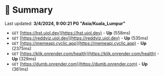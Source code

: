 # 📖 Summary
Last updated: **3/4/2024, 9:00:21 PG "Asia/Kuala_Lumpur"**

- `GET` [https://hst.ujol.dev](https://hst.ujol.dev) - **Up** (558ms)
- `GET` [https://reddviz.ujol.dev](https://reddviz.ujol.dev) - **Up** (535ms)
- `GET` [https://memeapi.cyclic.app](https://memeapi.cyclic.app) - **Up** (2375ms)
- `GET` [https://klik.onrender.com/health](https://klik.onrender.com/health) - **Up** (329ms)
- `GET` [https://dumb.onrender.com](https://dumb.onrender.com) - **Up** (361ms)
